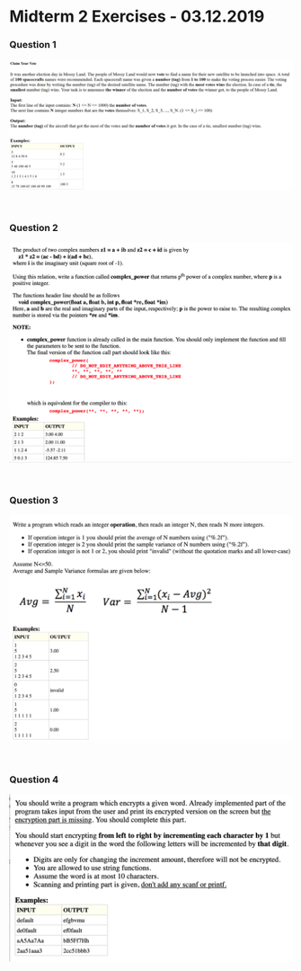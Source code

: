 # Midterm 2 Exercises - 03.12.2019

### Question 1

![Question 1](questions/q1.png)

<br>


### Question 2

![Question 2](questions/q2.png)

<br>


### Question 3

![Question 3](questions/q3.png)

<br>


### Question 4

![Question 4](questions/q4.png)

<br>


